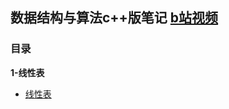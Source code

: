 ## 数据结构与算法c++版笔记 [b站视频](https://www.bilibili.com/video/BV1nJ411V7bd?p=29)

### <span id="ch0">目录</span>

**1-线性表**

- [线性表](线性表.md)
